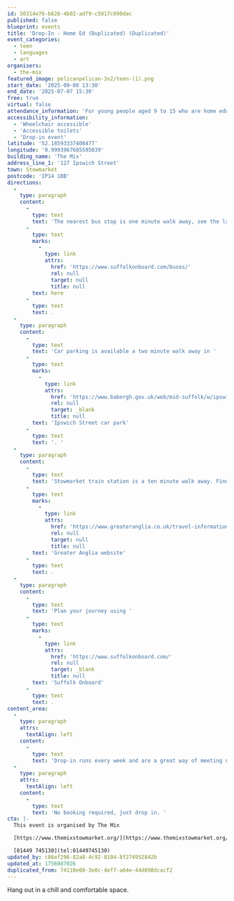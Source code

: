 ```yaml
---
id: 50314e76-b626-4b02-adf9-c5017c690dac
published: false
blueprint: events
title: 'Drop-In - Home Ed (Duplicated) (Duplicated)'
event_categories:
  - teen
  - languages
  - art
organisers:
  - the-mix
featured_image: pelicanpelican-3x2/teen-(1).png
start_date: '2025-09-08 13:30'
end_date: '2025-07-07 15:30'
free: true
virtual: false
attendance_information: 'For young people aged 9 to 15 who are home educated'
accessibility_information:
  - 'Wheelchair accessible'
  - 'Accessible toilets'
  - 'Drop-in event'
latitude: '52.18593337408477'
longitude: '0.9993967685595039'
building_name: 'The Mix'
address_line_1: '127 Ipswich Street'
town: Stowmarket
postcode: 'IP14 1BB'
directions:
  -
    type: paragraph
    content:
      -
        type: text
        text: 'The nearest bus stop is one minute walk away, see the latest bus timetables '
      -
        type: text
        marks:
          -
            type: link
            attrs:
              href: 'https://www.suffolkonboard.com/buses/'
              rel: null
              target: null
              title: null
        text: here
      -
        type: text
        text: .
  -
    type: paragraph
    content:
      -
        type: text
        text: 'Car parking is available a two minute walk away in '
      -
        type: text
        marks:
          -
            type: link
            attrs:
              href: 'https://www.babergh.gov.uk/web/mid-suffolk/w/ipswich-street-car-park-1'
              rel: null
              target: _blank
              title: null
        text: 'Ipswich Street car park'
      -
        type: text
        text: '. '
  -
    type: paragraph
    content:
      -
        type: text
        text: 'Stowmarket train station is a ten minute walk away. Find up to date train times on the '
      -
        type: text
        marks:
          -
            type: link
            attrs:
              href: 'https://www.greateranglia.co.uk/travel-information/station-information/smk'
              rel: null
              target: null
              title: null
        text: 'Greater Anglia website'
      -
        type: text
        text: .
  -
    type: paragraph
    content:
      -
        type: text
        text: 'Plan your journey using '
      -
        type: text
        marks:
          -
            type: link
            attrs:
              href: 'https://www.suffolkonboard.com/'
              rel: null
              target: _blank
              title: null
        text: 'Suffolk Onboard'
      -
        type: text
        text: .
content_area:
  -
    type: paragraph
    attrs:
      textAlign: left
    content:
      -
        type: text
        text: 'Drop-in runs every week and are a great way of meeting new friends and finding new passions.'
  -
    type: paragraph
    attrs:
      textAlign: left
    content:
      -
        type: text
        text: 'No booking required, just drop in. '
cta: |-
  This event is organised by The Mix

  [https://www.themixstowmarket.org/](https://www.themixstowmarket.org/) 

  [01449 745130](tel:01449745130)
updated_by: c86ef296-82a8-4c92-8104-8f274952842b
updated_at: 1756987026
duplicated_from: 74110e08-3e0c-4eff-a64e-44d898dcacf2
---
```

Hang out in a chill and comfortable space.